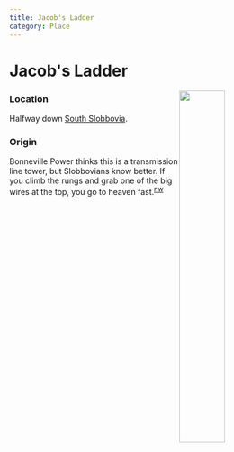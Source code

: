 ```yaml
---
title: Jacob's Ladder
category: Place
---
```

# Jacob's Ladder
<img src="/img/2020-Jacob's-Ladder.jpeg" style="width: 40%;" align="right">

### Location

Halfway down [South Slobbovia](/Run/South-Slobbovia).

### Origin

Bonneville Power thinks this is a transmission line tower, but Slobbovians know better. If you climb the rungs and grab one of the big wires at the top, you go to heaven fast.<sup>[nw][]</sup>


[nw]: Names-Walt "Meany Names by Walter Little, 1984"

